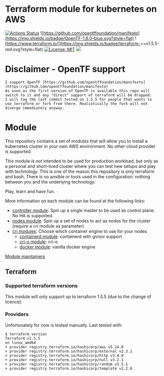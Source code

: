 # Terraform module for kubernetes on AWS

[![Actions Status](https://github.com/jecnua/terraform-aws-kubernetes/workflows/Tests/badge.svg)](https://github.com/jecnua/terraform-aws-kubernetes/actions)
![https://github.com/opentffoundation/manifesto](https://img.shields.io/badge/OpenTF-1.6.0-blue.svg?style=flat)
![https://www.terraform.io/](https://img.shields.io/badge/terraform-<=v1.5.5-red.svg?style=flat)
[![License: MIT](https://img.shields.io/badge/license-MIT-yellow.svg)](https://opensource.org/licenses/MIT)
![](https://img.shields.io/maintenance/yes/2023.svg)

# Disclaimer - OpenTF support

    I support OpenTF [https://github.com/opentffoundation/manifesto](https://github.com/opentffoundation/manifesto)
    As soon as the first version of OpenTF is available this repo will switch to it and any "direct" support of terraform will be dropped.
    I will tag the last commit tested on 1.5.5 for people that wants to use terraform or fork from there. Realistically the fork will not diverge immediately anyway.

# Module

This repository contains a set of modules that will allow you to install a kubernetes cluster in your own AWS environment.
No other cloud provider is supported.

This module *is not* intended to be used for production workload, but only as a personal and short-lived cluster where
you can test new setups and play with technology. This is one of the reason this repository is only terraform and bash.
There is no ansible or tools used in the configuration: nothing between you and the underlying technology.

Play, learn and have fun.

More information on each module can be found at the following links:

- [controller module](modules/controllers/): Spin up a single master to be used as control plane. No HA is supported.
- [nodes module](modules/nodes/): Spin up a set of nodes to act as nodes for the cluster (require a cri module as parameter)
- [cri modules](modules/cri/): Choose which container engine to use for your nodes
    - [containerd module](modules/cri/containerd): containerd with gvisor support
    - [cri-o module](modules/cri/cri-o): cri-o
    - [docker module](modules/cri/docker): vanilla docker engine

[Module maintainers](MAINTAINERS.md)

## Terraform

### Supported terraform versions

This module will only support up to terraform 1.5.5 (due to the change of licence).

### Providers

Unfortunately for now is tested manually. Last tested with:

```
$ terraform version
Terraform v1.5.5
on linux_amd64
+ provider registry.terraform.io/hashicorp/aws v5.14.0
+ provider registry.terraform.io/hashicorp/external v2.3.1
+ provider registry.terraform.io/hashicorp/http v3.4.0
+ provider registry.terraform.io/hashicorp/null v3.2.1
+ provider registry.terraform.io/hashicorp/random v3.5.1
+ provider registry.terraform.io/hashicorp/template v2.2.0
```